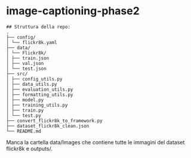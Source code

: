 # image-captioning-phase2
```
## Struttura della repo:
.
├── config/
│ └── flickr8k.yaml
├── data/
│ └── Flickr8k/
│ ├── train.json
│ ├── val.json
│ └── test.json
├── src/
│ ├── config_utils.py
│ ├── data_utils.py
│ ├── evaluation_utils.py
│ ├── formatting_utils.py
│ ├── model.py
│ ├── training_utils.py
│ ├── train.py
│ └── test.py
├── convert_flickr8k_to_framework.py
├── dataset_flickr8k_clean.json
└── README.md
```
Manca la cartella data/Images che contiene tutte le immagini del dataset flickr8k e outputs/.
